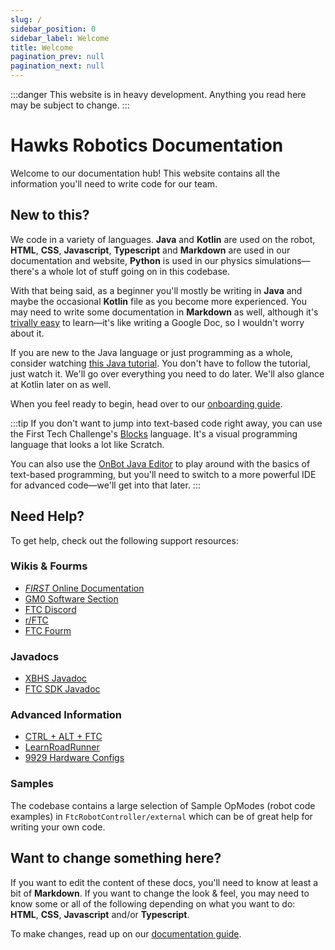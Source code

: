 ```yaml
---
slug: /
sidebar_position: 0
sidebar_label: Welcome
title: Welcome
pagination_prev: null
pagination_next: null
---
```


:::danger
This website is in heavy development. Anything you read here may be subject to change.
:::

# Hawks Robotics Documentation

Welcome to our documentation hub! This website contains all the information you'll need to write code for our team.

## New to this?

We code in a variety of languages. **Java** and **Kotlin** are used on the robot, **HTML**, **CSS**, **Javascript**, **Typescript** and **Markdown** are used in our documentation and website, **Python** is used in our physics simulations&mdash;there's a whole lot of stuff going on in this codebase. 

With that being said, as a beginner you'll mostly be writing in **Java** and maybe the occasional **Kotlin** file as you become more experienced. You may need to write some documentation in **Markdown** as well, although it's [trivally easy](https://www.markdownguide.org/basic-syntax/) to learn&mdash;it's like writing a Google Doc, so I wouldn't worry about it.

If you are new to the Java language or just programming as a whole, consider watching [this Java tutorial](https://www.youtube.com/watch?v=eIrMbAQSU34). You don't have to follow the tutorial, just watch it. We'll go over everything you need to do later. We'll also glance at Kotlin later on as well.

When you feel ready to begin, head over to our [onboarding guide](/getting-started/download).

:::tip
If you don't want to jump into text-based code right away, you can use the First Tech Challenge's [Blocks](https://github.com/FIRST-Tech-Challenge/FtcRobotController/wiki/Blocks-Tutorial) language. It's a visual programming language that looks a lot like Scratch.

You can also use the [OnBot Java Editor](https://github.com/FIRST-Tech-Challenge/FtcRobotController/wiki/OnBot-Java-Tutorial) to play around with the basics of text-based programming, but you'll need to switch to a more powerful IDE for advanced code&mdash;we'll get into that later.
:::

## Need Help?
To get help, check out the following support resources:

### Wikis & Fourms
* [*FIRST* Online Documentation](https://github.com/FIRST-Tech-Challenge/FtcRobotController/wiki)
* [GM0 Software Section](https://gm0.org/en/latest/docs/software/index.html)
* [FTC Discord](https://discord.gg/first-tech-challenge)
* [r/FTC](https://www.reddit.com/r/FTC/)
* [FTC Fourm](https://ftc-community.firstinspires.org/)

### Javadocs
* [XBHS Javadoc](https://robotics.xbhs.net/javadoc)
* [FTC SDK Javadoc](https://javadoc.io/doc/org.firstinspires.ftc)

### Advanced Information
* [CTRL + ALT + FTC](https://www.ctrlaltftc.com/)
* [LearnRoadRunner](https://learnroadrunner.com/)
* [9929 Hardware Configs](https://ftc9929.com/2019/12/16/stress-free-ftc-hardware-configurations/)


### Samples

The codebase contains a large selection of Sample OpModes (robot code examples) in `FtcRobotController/external` which can be of great help for writing your own code.

## Want to change something here?
If you want to edit the content of these docs, you'll need to know at least a bit of **Markdown**. If you want to change the look & feel, you may need to know some or all of the following depending on what you want to do: **HTML**, **CSS**, **Javascript** and/or **Typescript**.

To make changes, read up on our [documentation guide](/documentation-maintenance).
